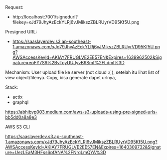 Request:
- http://localhost:7001/signedurl?filekey=xJd79JhyAzEckYLRj6vJMikszZBLRUyrVD95Kf5U.png

Presigned URL:
- https://saaslayerdev.s3.ap-southeast-1.amazonaws.com/xJd79JhyAzEckYLRj6vJMikszZBLRUyrVD95Kf5U.png?AWSAccessKeyId=AKIAY7FRUGLVE2EE57EN&Expires=1639962502&Signature=epFY7S9%2BvToyUUJyvB9Smf%2FLdmI%3D


Mechanism:
User upload file ke server (not cloud :( ), setelah itu lihat list of view object/filenya. Copy, bisa generate dapet urlnya, 

Stack:
- actix
- graphql

https://abhibvp003.medium.com/aws-s3-uploads-using-pre-signed-urls-bb5dd0a8a8e3



<!-- NEW -->
AWS S3 CLI


https://saaslayerdev.s3.ap-southeast-1.amazonaws.com/xJd79JhyAzEckYLRj6vJMikszZBLRUyrVD95Kf5U.png?AWSAccessKeyId=AKIAY7FRUGLVE2EE57EN&Expires=1640309732&Signature=UezLEaM3HFss6pfANA%2FNrqLmQYA%3D